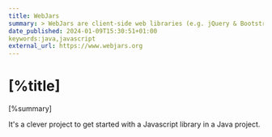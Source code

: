 ```yaml
---
title: WebJars
summary: > WebJars are client-side web libraries (e.g. jQuery & Bootstrap) packaged into JAR (Java Archive) files.
date_published: 2024-01-09T15:30:51+01:00
keywords:java,javascript
external_url: https://www.webjars.org
---
```


# [%title]

[%summary]

It's a clever project to get started with a Javascript library in a Java project. 

